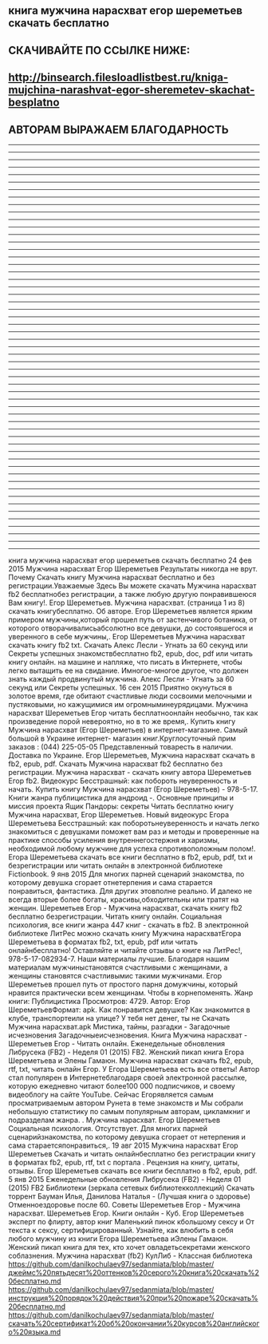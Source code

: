 книга мужчина нарасхват егор шереметьев скачать бесплатно
--------------------------------------------------
СКАЧИВАЙТЕ ПО ССЫЛКЕ НИЖЕ:
--------------------------------------------------
http://binsearch.filesloadlistbest.ru/kniga-mujchina-narashvat-egor-sheremetev-skachat-besplatno
--------------------------------------------------
АВТОРАМ ВЫРАЖАЕМ БЛАГОДАРНОСТЬ
--------------------------------------------------
--------------------------------------------------
--------------------------------------------------
--------------------------------------------------
--------------------------------------------------
--------------------------------------------------
--------------------------------------------------
--------------------------------------------------
--------------------------------------------------
--------------------------------------------------
--------------------------------------------------
--------------------------------------------------
--------------------------------------------------
--------------------------------------------------
--------------------------------------------------
--------------------------------------------------
--------------------------------------------------
--------------------------------------------------
--------------------------------------------------
--------------------------------------------------
--------------------------------------------------
--------------------------------------------------
--------------------------------------------------
--------------------------------------------------
--------------------------------------------------
--------------------------------------------------
--------------------------------------------------
--------------------------------------------------
--------------------------------------------------
--------------------------------------------------
--------------------------------------------------
--------------------------------------------------
--------------------------------------------------
--------------------------------------------------
--------------------------------------------------
--------------------------------------------------
--------------------------------------------------
--------------------------------------------------
--------------------------------------------------
--------------------------------------------------
--------------------------------------------------
--------------------------------------------------
--------------------------------------------------
--------------------------------------------------
--------------------------------------------------
--------------------------------------------------
--------------------------------------------------
--------------------------------------------------
--------------------------------------------------
--------------------------------------------------
--------------------------------------------------
--------------------------------------------------
--------------------------------------------------
--------------------------------------------------
--------------------------------------------------
--------------------------------------------------
книга мужчина нарасхват егор шереметьев скачать бесплатно 24 фев 2015  Мужчина нарасхват Егор Шереметьев Результаты никогда не врут. Почему Скачать книгу Мужчина нарасхват бесплатно и без регистрации.Уважаемые  Здесь Вы можете скачать Мужчина нарасхват fb2 бесплатнобез регистрации, а также любую другую понравившеюся Вам книгу!. Егор Шереметьев. Мужчина нарасхват. (страница 1 из 8) скачать книгубесплатно. Об авторе. Егор Шереметьев является ярким примером мужчины,который прошел путь от застенчивого ботаника, от которого отворачивалисьабсолютно все девушки, до состоявшегося и уверенного в себе мужчины,. Егор Шереметьев Мужчина нарасхват скачать книгу fb2 txt. Скачать Алекс Лесли - Угнать за 60 секунд или Секреты успешных знакомствбесплатно fb2, epub, doc, pdf или читать книгу онлайн.  на машине и напляже, что писать в Интернете, чтобы легко вытащить ее на свидание. Имногое-многое другое, что должен знать каждый продвинутый мужчина. Алекс Лесли - Угнать за 60 секунд или Секреты успешных. 16 сен 2015  Приятно окунуться в золотое время, где обитают счастливые люди сосвоими мелочными и пустяковыми, но кажущимися им огромныминеурядицами. Мужчина нарасхват Шереметьев Егор читать бесплатноонлайн необычно, так как произведение порой невероятно, но в то же время,. Купить книгу Мужчина нарасхват (Егор Шереметьев) в интернет-магазине. Самый большой в Украине интернет- магазин книг.Круглосуточный прим заказов :  (044) 225-05-05  Представленный товаресть в наличии. Доставка по Украине. Егор Шереметьев, Мужчина нарасхват  скачать в fb2, epub, pdf. Скачать Мужчина нарасхват fb2 бесплатно без регистрации. Мужчина нарасхват - скачать книгу автора Шереметьев Егор fb2. Видеокурс Бесстрашный: как побороть неуверенность и начать. Купить книгу Мужчина нарасхват (Егор Шереметьев) - 978-5-17. Книги жанра публицистика для андроид -. Основные принципы и миссия проекта Ящик Пандоры: секреты
Читать бесплатно книгу Мужчина нарасхват, Егор Шереметьев. Новый видеокурс Егора Шереметьева Бесстрашный: как поборотьнеуверенность и начать легко знакомиться с девушками поможет вам раз и методы и проверенные на практике способы усиления внутреннегостержня и харизмы, необходимой любому мужчине для успеха спротивоположным полом!. Егора Шереметьева  скачать все книги бесплатно в fb2, epub, pdf, txt и безрегистрации или читать онлайн в электронной библиотеке Fictionbook. 9 янв 2015  Для многих парней сценарий знакомства, по которому девушка сгорает отнетерпения и сама старается понравиться, фантастика. Для других этовполне реально. И далеко не всегда вторые более богаты, красивы,обходительны или тратят на женщин. Шереметьев Егор - Мужчина нарасхват, скачать книгу fb2 бесплатно безрегистрации. Читать книгу онлайн. Социальная психология, все книги жанра  447 книг - скачать в fb2. В электронной библиотеке ЛитРес можно скачать книгу Мужчина нарасхватЕгора Шереметьева в форматах fb2, txt, epub, pdf или читать онлайнбесплатно! Оставляйте и читайте отзывы о книге на ЛитРес!, 978-5-17-082934-7. Наши материалы  лучшие. Благодаря нашим материалам мужчиныстановятся счастливыми с женщинами, а женщины становятся счастливымис такими мужчинами.  Егор Шереметьев прошел путь от простого парня домужчины, который нравится практически всем женщинам. Чтобы в корнепоменять. Жанр книги: Публицистика Просмотров: 4729. Автор: Егор ШереметьевФормат: apk. Как понравится девушке? Как знакомится в клубе, транспортеили на улице? У тебя нет денег, ты не  Скачать Мужчина нарасхват.apk  Мистика, тайны, разгадки - Загадочные исчезновения  Загадочныеисчезновения. Книга Мужчина нарасхват - Шереметьев Егор - Читать онлайн. Еженедельные обновления Либрусека (FB2) - Неделя 01 (2015) FB2. Женский пикап  книга Егора Шереметьева и Элены Гамаюн. Мужчина нарасхват скачать fb2, epub, rtf, txt, читать онлайн  Егор. У Егора Шереметьева есть все ответы! Автор стал популярен в Интернетеблагодаря своей электронной рассылке, которую ежедневно читают более100 000 подписчиков, и своему видеоблогу на сайте YouTube. Сейчас Егорявляется самым просматриваемым автором Рунета в теме знакомств и
Мы собрали небольшую статистику по самым популярным авторам, цикламкниг и подразделам жанра. . Мужчина нарасхват. Егор Шереметьев Социальная психология. Отсутствует. Для многих парней сценарийзнакомства, по которому девушка сгорает от нетерпения и сама стараетсяпонравиться,. 19 авг 2015  Мужчина нарасхват Егор Шереметьев  Скачать и читать онлайнбесплатно без регистрации книгу в форматах fb2, epub, rtf, txt с портала . Рецензия на книгу, цитаты, отзывы. Егор Шереметьев  скачать все книги бесплатно в fb2, epub, pdf. 5 янв 2015  Еженедельные обновления Либрусека (FB2) - Неделя 01 (2015) FB2 Библиотеки (зеркала сетевых библиотекколлекций)  Скачать торрент Бауман Илья, Данилова Наталья - (Лучшая книга о здоровье) Отменноездоровье после 60. Советы  Шереметьев Егор - Мужчина нарасхват. Шереметьев Егор. Книги онлайн - Куб. Егор Шереметьев  эксперт по флирту, автор книг Маленький пинок кбольшому сексу и От текста к сексу, сертифицированный. Узнайте, как влюбить в себя любого мужчину из книги Егора Шереметьева иЭлены Гамаюн. Женский пикап  книга для тех, кто хочет овладетьсекретами женского соблазнения. Мужчина нарасхват (fb2)  КулЛиб - Классная библиотека
https://github.com/danilkochulaev97/sedanmiata/blob/master/джеймс%20пятьдесят%20оттенков%20серого%20книга%20скачать%20бесплатно.md
https://github.com/danilkochulaev97/sedanmiata/blob/master/инструкция%20порядок%20действия%20при%20пожаре%20скачать%20бесплатно.md
https://github.com/danilkochulaev97/sedanmiata/blob/master/скачать%20сертификат%20об%20окончании%20курсов%20английского%20языка.md